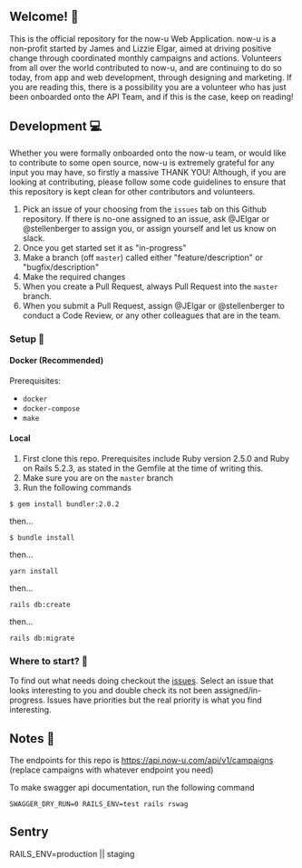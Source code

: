 ## Welcome! :wave:

This is the official repository for the now-u Web Application. now-u is a non-profit started by James and Lizzie Elgar, aimed at driving positive change through coordinated monthly campaigns and actions. Volunteers from all over the world contributed to now-u, and are continuing to do so today, from app and web development, through designing and marketing. If you are reading this, there is a possibility you are a volunteer who has just been onboarded onto the API Team, and if this is the case, keep on reading!

## Development :computer:

Whether you were formally onboarded onto the now-u team, or would like to contribute to some open source, now-u is extremely grateful for any input you may have, so firstly a massive THANK YOU! Although, if you are looking at contributing, please follow some code guidelines to ensure that this repository is kept clean for other contributors and volunteers. 

1. Pick an issue of your choosing from the `issues` tab on this Github repository. If there is no-one assigned to an issue, ask @JElgar or @stellenberger to assign you, or assign yourself and let us know on slack. 
2. Once you get started set it as "in-progress"
3. Make a branch (off `master`) called either "feature/description" or "bugfix/description"
4. Make the required changes
6. When you create a Pull Request, always Pull Request into the `master` branch. 
7. When you submit a Pull Request, assign @JElgar or @stellenberger to conduct a Code Review, or any other colleagues that are in the team. 

### Setup :hammer:

#### Docker (Recommended)

Prerequisites: 

- `docker`
- `docker-compose`
- `make`

#### Local
1. First clone this repo. Prerequisites include Ruby version 2.5.0 and Ruby on Rails 5.2.3, as stated in the Gemfile at the time of writing this. 
2. Make sure you are on the `master` branch
3. Run the following commands
```
$ gem install bundler:2.0.2
```
then...
```
$ bundle install
```
then...
```
yarn install
```
then...
```
rails db:create
```
then...
```
rails db:migrate
```

### Where to start? :information_desk_person:

To find out what needs doing checkout the [issues](https://github.com/now-u/now-u-api/issues). Select an issue that looks interesting to you and double check its not been assigned/in-progress. Issues have priorities but the real priority is what you find interesting.

## Notes :memo:

The endpoints for this repo is https://api.now-u.com/api/v1/campaigns (replace campaigns with whatever endpoint you need)

To make swagger api documentation, run the following command

`SWAGGER_DRY_RUN=0 RAILS_ENV=test rails rswag`

## Sentry

RAILS_ENV=production || staging